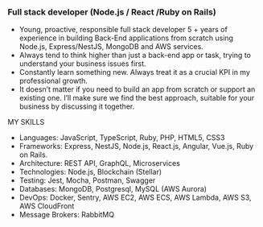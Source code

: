 ### Full stack developer (Node.js / React /Ruby on Rails)

- Young, proactive, responsible full stack developer
5 + years of experience in building Back-End applications from scratch using Node.js, Express/NestJS, MongoDB and AWS services.
- Always tend to think higher than just a back-end app or task, trying to understand your business issues first.
- Constantly learn something new. Always treat it as a crucial KPI in my professional growth.
- It doesn’t matter if you need to build an app from scratch or support an existing one. I’ll make sure we find the best approach, suitable for your business by discussing it together.

MY SKILLS

- Languages: JavaScript, TypeScript, Ruby, PHP, HTML5, CSS3
- Frameworks: Express, NestJS, Node.js, React.js, Angular, Vue.js, Ruby on Rails.
- Architecture: REST API, GraphQL, Microservices
- Technologies: Node.js, Blockchain (Stellar)
- Testing: Jest, Mocha, Postman, Swagger
- Databases: MongoDB, Postgresql, MySQL (AWS Aurora)
- DevOps: Docker, Sentry, AWS EC2, AWS ECS, AWS Lambda, AWS S3, AWS CloudFront
- Message Brokers: RabbitMQ
